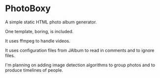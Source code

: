 # PhotoBoxy

A simple static HTML photo album generator. 

One template, boring, is included.

It uses ffmpeg to handle videos.

It uses configuration files from JAlbum to read in comments and to ignore files.

I'm planning on adding image detection algorithms to group photos and to produce timelines of people.

